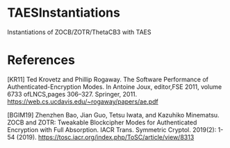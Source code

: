 # TAESInstantiations
Instantiations of ZOCB/ZOTR/ThetaCB3 with TAES

# References
[KR11] Ted Krovetz and Phillip Rogaway. The Software Performance of Authenticated-Encryption Modes. In Antoine Joux, editor,FSE 2011, volume 6733 ofLNCS,pages 306–327. Springer, 2011. https://web.cs.ucdavis.edu/~rogaway/papers/ae.pdf

[BGIM19] Zhenzhen Bao, Jian Guo, Tetsu Iwata, and Kazuhiko Minematsu. ZOCB and ZOTR: Tweakable Blockcipher Modes for Authenticated Encryption with Full Absorption. IACR Trans. Symmetric Cryptol. 2019(2): 1-54 (2019). https://tosc.iacr.org/index.php/ToSC/article/view/8313
